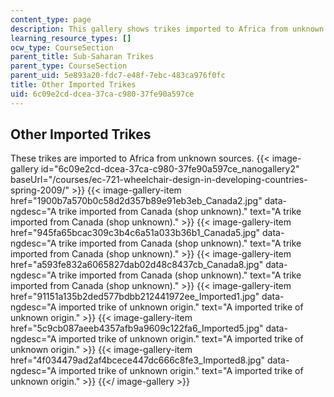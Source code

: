 ```yaml
---
content_type: page
description: This gallery shows trikes imported to Africa from unknown sources.
learning_resource_types: []
ocw_type: CourseSection
parent_title: Sub-Saharan Trikes
parent_type: CourseSection
parent_uid: 5e893a20-fdc7-e48f-7ebc-483ca976f0fc
title: Other Imported Trikes
uid: 6c09e2cd-dcea-37ca-c980-37fe90a597ce
---
```


Other Imported Trikes
---------------------

These trikes are imported to Africa from unknown sources.
{{< image-gallery id="6c09e2cd-dcea-37ca-c980-37fe90a597ce_nanogallery2" baseUrl="/courses/ec-721-wheelchair-design-in-developing-countries-spring-2009/" >}}
{{< image-gallery-item href="1900b7a570b0c58d2d357b89e91eb3eb_Canada2.jpg" data-ngdesc="A trike imported from Canada (shop unknown)." text="A trike imported from Canada (shop unknown)." >}}
{{< image-gallery-item href="945fa65bcac309c3b4c6a51a033b36b1_Canada5.jpg" data-ngdesc="A trike imported from Canada (shop unknown)." text="A trike imported from Canada (shop unknown)." >}}
{{< image-gallery-item href="a593fe832a6065827dab02d48c8437cb_Canada8.jpg" data-ngdesc="A trike imported from Canada (shop unknown)." text="A trike imported from Canada (shop unknown)." >}}
{{< image-gallery-item href="91151a135b2ded577bdbb212441972ee_Imported1.jpg" data-ngdesc="A imported trike of unknown origin." text="A imported trike of unknown origin." >}}
{{< image-gallery-item href="5c9cb087aeeb4357afb9a9609c122fa6_Imported5.jpg" data-ngdesc="A imported trike of unknown origin." text="A imported trike of unknown origin." >}}
{{< image-gallery-item href="4f034479ad2af4bcece447dc666c8fe3_Imported8.jpg" data-ngdesc="A imported trike of unknown origin." text="A imported trike of unknown origin." >}}
{{</ image-gallery >}}